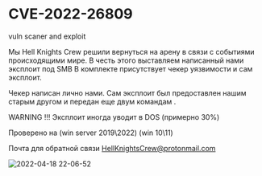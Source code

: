 # CVE-2022-26809

vuln scaner and exploit 

Мы Hell Knights Crew решили вернуться на арену в связи с событиями происходящими мире.
В честь этого выставляем написанный нами эксплоит под SMB
В комплекте присутствует чекер уязвимости и сам эксплоит.

Чекер написан лично нами. Сам эксплоит был предоставлен нашим старым другом и передан еще двум командам .

WARNING !!!  Эксплоит иногда уводит в DOS (примерно 30%)

Проверено  на (win server 2019\2022) (win 10\11)

Почта для обратной связи HellKnightsCrew@protonmail.com

![2022-04-18 22-06-52](https://user-images.githubusercontent.com/103961877/163869989-407e49b4-3b74-46e9-a94d-76e3f7642812.gif)

